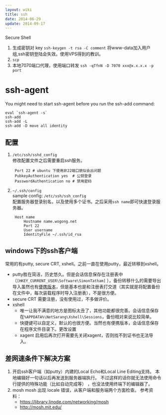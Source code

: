 ```yaml
---
layout: wiki
title: ssh
date: 2014-06-29
update: 2014-09-17
---
```

Secure Shell

1. 生成密钥对 key
`ssh-keygen -t rsa -C comment` 
将www-data加入用户组,ssh密钥登陆会失效。使用VPS得到的教训。
2. `scp`
3. 本地7070端口代理，使用端口转发 `ssh -qTfnN -D 7070 xxx@x.x.x.x -p port`


# ssh-agent
You might need to start ssh-agent before you run the ssh-add command:

    eval `ssh-agent -s`
    ssh-add
    ssh-add -L
    ssh-add -D move all identity

## 配置
1. `/etc/ssh/sshd_config`  
修改配置文件之后需要重启ssh服务。

        Port 22 # ubuntu 下使用非22端口貌似会出问题
        PubkeyAuthentication yes  # 公钥登录  
        PasswordAuthentication no # 禁用密码

2. `~/.ssh/config`  
sample config: `/etc/ssh/ssh_config`  
配置服务器登录别名，以及使用多个证书。之后采用`ssh name`即可快速登录服务器。

        Host name  
            Hostname name.wogong.net  
            Port 22
            User username  
            IdentityFile ~/.ssh/id_rsa


## windows下的ssh客户端
常用的有putty, secure CRT, xshell。之前一直在使用putty，最近转移到xshell。
* putty胜在简洁，历史悠久。但是会话信息保存在注册表中（`[HKEY_CURRENT_USER\Software\SimonTatham]`
），备份转移什么的需要导出导入虽然也有[便携版本](http://portableapps.com/apps/internet/putty_portable)，但是基本也是和注册表打交道（其实就是将配置备份在文件中，每次装载程序时导入注册表），不是很方便。
* secure CRT 需要注册，没有使用过，不多做评价。
* xshell
  - 唯一让我不满意的地方是图标太丑了，其他功能都很完善。会话信息保存在`%APPDATA%\NetSarang\Xshell\Sessions`，备份相对来说比较简单。
  - 快捷键可以自定义，默认的也很方便。当然也有便携版本，会话信息保存在程序文件目录下。更改设置
  - xagent 启用后再次打开需要先关闭xagent，否则找不到证书也无法导入。


## 差网速条件下解决方案
1. 开启ssh客户端（如putty）内建的Local Echo和Local Line Editing支持。
本地编辑好一句话以后再发送到服务器端执行。
不过这样的话你就无法使用命令行提供的特殊功能（比如自动完成等）
，也没法使用终端下的编辑器了。
2. mosh    mosh 出现 locale 错误，从客户端和服务端两个方面检查。
   参考资料：
   - https://library.linode.com/networking/mosh
   - http://mosh.mit.edu/


